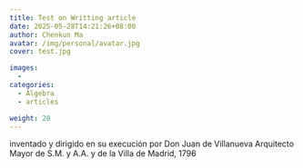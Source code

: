 ```yaml
---
title: Test on Writting article
date: 2025-05-28T14:21:26+08:00
author: Chenkun Ma
avatar: /img/personal/avatar.jpg
cover: test.jpg

images:
  - 
categories:
  - Algebra
  - articles

weight: 20
---
```


inventado y dirigido en su execución por Don Juan de Villanueva Arquitecto Mayor de S.M. y A.A. y de la Villa de Madrid, 1796

<!--more-->

